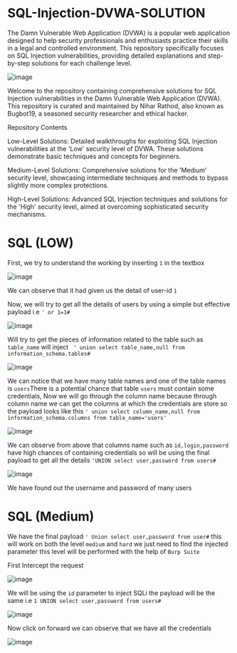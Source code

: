 # SQL-Injection-DVWA-SOLUTION
The Damn Vulnerable Web Application (DVWA) is a popular web application designed to help security professionals and enthusiasts practice their skills in a legal and controlled environment. This repository specifically focuses on SQL Injection vulnerabilities, providing detailed explanations and step-by-step solutions for each challenge level.

![image](https://github.com/kashrathod19/SQL-Injection-DVWA-SOLUTION/assets/54115061/280c20dd-f03c-4805-b139-2104a93e470a)

Welcome to the repository containing comprehensive solutions for SQL Injection vulnerabilities in the Damn Vulnerable Web Application (DVWA). This repository is curated and maintained by Nihar Rathod, also known as Bugbot19, a seasoned security researcher and ethical hacker.

Repository Contents

Low-Level Solutions: Detailed walkthroughs for exploiting SQL Injection vulnerabilities at the 'Low' security level of DVWA. These solutions demonstrate basic techniques and concepts for beginners.

Medium-Level Solutions: Comprehensive solutions for the 'Medium' security level, showcasing intermediate techniques and methods to bypass slightly more complex protections.

High-Level Solutions: Advanced SQL Injection techniques and solutions for the 'High' security level, aimed at overcoming sophisticated security mechanisms.

# SQL (LOW)

First, we try to understand the working by inserting ```1``` in the textbox

![image](https://github.com/kashrathod19/SQL-Injection-DVWA-SOLUTION/assets/54115061/f5cf6cdf-6b73-4fc3-8143-cf2cd53fd895)

We can observe that it had given us the detail of user-id ```1```

Now, we will try to get all the details of users by using a simple but effective payload i.e ```' or 1=1#```

![image](https://github.com/kashrathod19/SQL-Injection-DVWA-SOLUTION/assets/54115061/21939e1a-d841-4e1f-a21d-7d4eaf1180a3)

Will try to get the pieces of information related to the table such as ```table_name``` will inject ``` ' union select table_name,null from information_schema.tables#```

![image](https://github.com/kashrathod19/SQL-Injection-DVWA-SOLUTION/assets/54115061/8873e7af-956d-444e-b57d-639da8e436cc)

We can notice that we have many table names and one of the table names is ```users```There is a potential chance that table ```users``` must contain some credentials, Now we will go through the column name because through column name we can get the columns at which the credentials are store so the payload looks like this ```' union select column_name,null from information_schema.columns from table_name='users'```

![image](https://github.com/kashrathod19/SQL-Injection-DVWA-SOLUTION/assets/54115061/6135d1b9-4163-4c2f-9a32-9fa6acebd729)

We can observe from above that columns name such as ```id,login,password``` have high chances of containing credentials so will be using the final payload to get all the details ```'UNION select user,password from users#```

![image](https://github.com/kashrathod19/SQL-Injection-DVWA-SOLUTION/assets/54115061/b80fbf82-7fae-4b8c-b1a3-ac0ed991b28c)

We have found out the username and password of many users 

# SQL (Medium)

We have the final payload ```' Union select user,password from user#``` this will work on both the level ```medium``` and ```hard``` we just need to find the injected parameter this level will be performed with the help of ```Burp Suite```

First Intercept the request 

![image](https://github.com/kashrathod19/SQL-Injection-DVWA-SOLUTION/assets/54115061/649efa19-e910-4917-9192-303da6f1eac7)

We will be using the ```id``` parameter to inject SQLi the payload will be the same i.e ```1 UNION select user,password from users#```

![image](https://github.com/kashrathod19/SQL-Injection-DVWA-SOLUTION/assets/54115061/ef0a9b27-069b-4f5e-990b-cd765424fa2b)

Now click on forward we can observe that we have all the credentials 

![image](https://github.com/kashrathod19/SQL-Injection-DVWA-SOLUTION/assets/54115061/d9f4657a-17fe-453d-9ec2-38bc5acc1e72)

